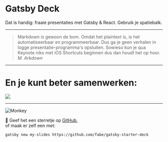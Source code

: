# Gatsby Deck

Dat is handig: fraaie presentaties met Gatsby & React. Gebruik je spatiebalk.

---

> Markdown is gewoon de bom. Omdat het plaintext is, is het automatiseerbaar en programmeerbaar. Dus ga je geen verhalen in logge presentatie-programma's opsluiten. Sowieso kun je qua Keynote niks met iOS Shortcuts beginnen dus dan houdt het op hoor.
> <cite>M. Arkdown</cite>

---

# En je kunt beter samenwerken:
[![](https://i.imgur.com/cQrrznt.jpg)](https://m.youtube.com/watch?v=u8qgehH3kEQ)

---

![Monkey](//i.imgur.com/PnbINJ6.gif)

🌟 Geef het een sterretje op [GitHub](//github.com/fabe/gatsby-deck),  
of maak er zelf een met:

    gatsby new my-slides https://github.com/fabe/gatsby-starter-deck
